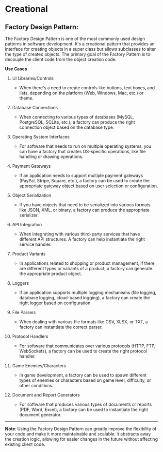 # Creational

## Factory Design Pattern:
The Factory Design Pattern is one of the most commonly used design patterns in software development. It's a creational pattern that provides an interface for creating objects in a super class but allows subclasses to alter the type of created objects. The primary goal of the Factory Pattern is to decouple the client code from the object creation code.

**Use Cases**

1. UI Libraries/Controls
    - When there's a need to create controls like buttons, text boxes, and lists, depending on the platform (Web, Windows, Mac, etc.) or theme.

2. Database Connections
    - When connecting to various types of databases (MySQL, PostgreSQL, SQLite, etc.), a factory can produce the right connection object based on the database type.

3. Operating System Interfaces
    - For software that needs to run on multiple operating systems, you can have a factory that creates OS-specific operations, like file handling or drawing operations.

4. Payment Gateways
    - If an application needs to support multiple payment gateways (PayPal, Stripe, Square, etc.), a factory can be used to create the appropriate gateway object based on user selection or configuration.

5. Object Serialization
    - If you have objects that need to be serialized into various formats like JSON, XML, or binary, a factory can produce the appropriate serializer.

6. API Integration
    - When integrating with various third-party services that have different API structures. A factory can help instantiate the right service handler.

7. Product Variants
    - In applications related to shopping or product management, if there are different types or variants of a product, a factory can generate the appropriate product object.

8. Loggers
    - If an application supports multiple logging mechanisms (file logging, database logging, cloud-based logging), a factory can create the right logger based on configuration.

9. File Parsers
    - When dealing with various file formats like CSV, XLSX, or TXT, a factory can instantiate the correct parser.

10. Protocol Handlers
    - For software that communicates over various protocols (HTTP, FTP, WebSockets), a factory can be used to create the right protocol handler.

11. Game Enemies/Characters
    - In game development, a factory can be used to spawn different types of enemies or characters based on game level, difficulty, or other conditions.

12. Document and Report Generators
    - For software that produces various types of documents or reports (PDF, Word, Excel), a factory can be used to instantiate the right document generator.

---

**Note**: Using the Factory Design Pattern can greatly improve the flexibility of your code and make it more maintainable and scalable. It abstracts away the creation logic, allowing for easier changes in the future without affecting existing client code.

